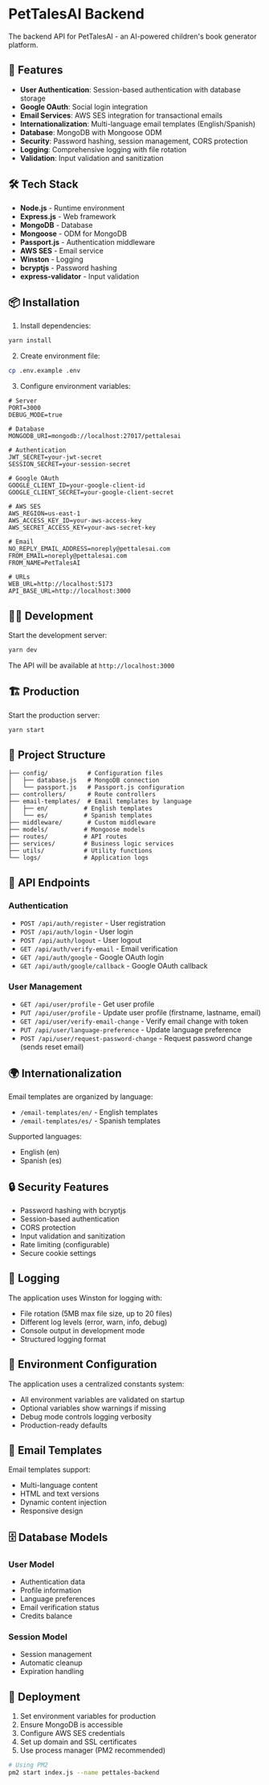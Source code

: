 # PetTalesAI Backend

The backend API for PetTalesAI - an AI-powered children's book generator platform.

## 🚀 Features

- **User Authentication**: Session-based authentication with database storage
- **Google OAuth**: Social login integration
- **Email Services**: AWS SES integration for transactional emails
- **Internationalization**: Multi-language email templates (English/Spanish)
- **Database**: MongoDB with Mongoose ODM
- **Security**: Password hashing, session management, CORS protection
- **Logging**: Comprehensive logging with file rotation
- **Validation**: Input validation and sanitization

## 🛠️ Tech Stack

- **Node.js** - Runtime environment
- **Express.js** - Web framework
- **MongoDB** - Database
- **Mongoose** - ODM for MongoDB
- **Passport.js** - Authentication middleware
- **AWS SES** - Email service
- **Winston** - Logging
- **bcryptjs** - Password hashing
- **express-validator** - Input validation

## 📦 Installation

1. Install dependencies:

```bash
yarn install
```

2. Create environment file:

```bash
cp .env.example .env
```

3. Configure environment variables:

```env
# Server
PORT=3000
DEBUG_MODE=true

# Database
MONGODB_URI=mongodb://localhost:27017/pettalesai

# Authentication
JWT_SECRET=your-jwt-secret
SESSION_SECRET=your-session-secret

# Google OAuth
GOOGLE_CLIENT_ID=your-google-client-id
GOOGLE_CLIENT_SECRET=your-google-client-secret

# AWS SES
AWS_REGION=us-east-1
AWS_ACCESS_KEY_ID=your-aws-access-key
AWS_SECRET_ACCESS_KEY=your-aws-secret-key

# Email
NO_REPLY_EMAIL_ADDRESS=noreply@pettalesai.com
FROM_EMAIL=noreply@pettalesai.com
FROM_NAME=PetTalesAI

# URLs
WEB_URL=http://localhost:5173
API_BASE_URL=http://localhost:3000
```

## 🏃‍♂️ Development

Start the development server:

```bash
yarn dev
```

The API will be available at `http://localhost:3000`

## 🏗️ Production

Start the production server:

```bash
yarn start
```

## 📁 Project Structure

```
├── config/           # Configuration files
│   ├── database.js   # MongoDB connection
│   └── passport.js   # Passport.js configuration
├── controllers/      # Route controllers
├── email-templates/  # Email templates by language
│   ├── en/          # English templates
│   └── es/          # Spanish templates
├── middleware/       # Custom middleware
├── models/          # Mongoose models
├── routes/          # API routes
├── services/        # Business logic services
├── utils/           # Utility functions
└── logs/            # Application logs
```

## 🔌 API Endpoints

### Authentication

- `POST /api/auth/register` - User registration
- `POST /api/auth/login` - User login
- `POST /api/auth/logout` - User logout
- `GET /api/auth/verify-email` - Email verification
- `GET /api/auth/google` - Google OAuth login
- `GET /api/auth/google/callback` - Google OAuth callback

### User Management

- `GET /api/user/profile` - Get user profile
- `PUT /api/user/profile` - Update user profile (firstname, lastname, email)
- `GET /api/user/verify-email-change` - Verify email change with token
- `PUT /api/user/language-preference` - Update language preference
- `POST /api/user/request-password-change` - Request password change (sends reset email)

## 🌍 Internationalization

Email templates are organized by language:

- `/email-templates/en/` - English templates
- `/email-templates/es/` - Spanish templates

Supported languages:

- English (en)
- Spanish (es)

## 🔒 Security Features

- Password hashing with bcryptjs
- Session-based authentication
- CORS protection
- Input validation and sanitization
- Rate limiting (configurable)
- Secure cookie settings

## 📝 Logging

The application uses Winston for logging with:

- File rotation (5MB max file size, up to 20 files)
- Different log levels (error, warn, info, debug)
- Console output in development mode
- Structured logging format

## 🔧 Environment Configuration

The application uses a centralized constants system:

- All environment variables are validated on startup
- Optional variables show warnings if missing
- Debug mode controls logging verbosity
- Production-ready defaults

## 📧 Email Templates

Email templates support:

- Multi-language content
- HTML and text versions
- Dynamic content injection
- Responsive design

## 🗄️ Database Models

### User Model

- Authentication data
- Profile information
- Language preferences
- Email verification status
- Credits balance

### Session Model

- Session management
- Automatic cleanup
- Expiration handling

## 🚀 Deployment

1. Set environment variables for production
2. Ensure MongoDB is accessible
3. Configure AWS SES credentials
4. Set up domain and SSL certificates
5. Use process manager (PM2 recommended)

```bash
# Using PM2
pm2 start index.js --name pettales-backend
```
